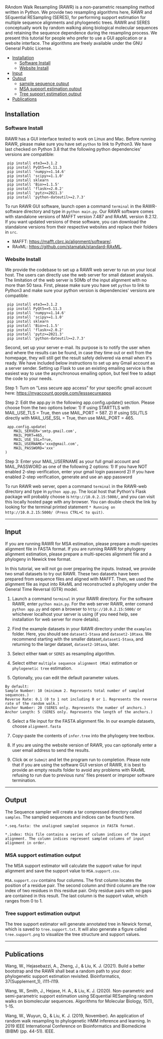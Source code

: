 RAndom Walk Resampling (RAWR) is a non-parametric resampling method written in Python. We provide two resampling algorithms here, RAWR and SEquential
RESampling (SERES), for performing support estimation for multiple sequence alignments and phylogenetic trees. RAWR and SERES conceptually work by random walking along biological molecular sequences and retaining the sequence dependence during the resampling process. We present this tutorial for people who prefer to use a GUI application or a website interface. The algorithms are freely available under the GNU General Public License.

* [Installation](#installation)
  * [Software Install](#software-install)
  * [Website Install](#website-install)
* [Input](#input)
* [Output](#output)
  * [sample sequence output](#sample-sequence-output)
  * [MSA support estimation output](#msa-support-estimation-output)
  * [Tree support estimation output](#tree-support-estimation-output)
* [Publications](#publications)

Installation
---------------

### Software Install

RAWR has a GUI interface tested to work on Linux and Mac. Before running RAWR, please make sure you have set `python` to link to Python3. We have last checked on Python 3.8 that the following python dependencies' versions are compatible:
```
 pip install ete3==3.1.2
 pip install PyQt5==5.11.3
 pip install 'numpy>=1.14.6'
 pip install 'scipy>=1.1.0'
 pip install sklearn
 pip install 'Bio>=1.1.5'
 pip install 'flask>=2.0.2'
 pip install 'pytz>=2021.3'
 pip install 'python-dateutil>=2.7.3'
```
To run RAWR GUI software, launch open a command `terminal` in the RAWR-software directory and type in `python main.py`. 
Our RAWR software comes with standalone versions of MAFFT version 7.487 and RAxML version 8.2.12. If you want updated versions of these software, you can download the standalone versions from their respective websites and replace their folders in `src`.
  - MAFFT: https://mafft.cbrc.jp/alignment/software/.
  - RAxML: https://github.com/stamatak/standard-RAxML.

### Website Install

We provide the codebase to set up a RAWR web server to run on your local host. The users can directly use the web server for small dataset analysis. The limitation of the web server is 50Mb of the input alignment with no more than 50 taxa.
First, please make sure you have set `python` to link to Python3 and make sure your python version is dependencies' versions are compatible:
```
 pip install ete3==3.1.2
 pip install PyQt5==5.11.3
 pip install 'numpy>=1.14.6'
 pip install 'scipy>=1.1.0'
 pip install sklearn
 pip install 'Bio>=1.1.5'
 pip install 'flask>=2.0.2'
 pip install 'pytz>=2021.3'
 pip install 'python-dateutil>=2.7.3'
```
Second, set up your server e-mail. Its purpose is to notify the user when and where the results can be found, in case they time out or exit from the homepage, they will still get the result safely delivered via email when it's ready. We have included below instructions to set up any Gmail account as a server sender. Setting up Flask to use an existing emailing service is the easiest way to use the asynchronous emailing option, but feel free to adapt the code to your needs.

Step 1: Turn on "Less secure app access" for your specific gmail account here: https://myaccount.google.com/lesssecureapps 

Step 2: Edit the app.py in the following app.config.update() section. Please choose from the two options below:
        1) If using STARTTLS with MAIL_USE_TLS = True, then use MAIL_PORT = 587.
        2) If using SSL/TLS directly with MAIL_USE_SSL = True, then use MAIL_PORT = 465.
```
 app.config.update(
    MAIL_SERVER='smtp.gmail.com',
    MAIL_PORT=465,          
    MAIL_USE_SSL=True,      
    MAIL_USERNAME='xxx@gmail.com',
    MAIL_PASSWORD='xxx'
)
```
Step 3: Enter your MAIL_USERNAME as your full gmail account and MAIL_PASSWORD as one of the following 2 options: 
        1) If you have NOT enabled 2-step verification, enter your gmail login password
        2) If you have enabled 2-step verification, generate and use an app password


To run RAWR web server, open a command `terminal` in the RAWR-web directory and type in `python app.py`. The local host that Python's Flask package will probably choose is `http://10.0.2.15:5000/`, and you can visit this locally hosted page with any browser. You can double check the link by looking for the terminal printed statement `* Running on http://10.0.2.15:5000/ (Press CTRL+C to quit)`.

---------------
Input
---------------
If you are running RAWR for MSA estimation, please prepare a multi-species alignment file in FASTA format. 
If you are running RAWR for phylogeny alignment estimation, please prepare a multi-species alignment file and a phylogeny in Newick tree format.

In this tutorial, we will not go over preparing the inputs. Instead, we provide two small datasets to try out RAWR. These two datasets have been prepared from sequence files and aligned with MAFFT. Then, we used the alignment file as input into RAxML and reconstructed a phylogeny under the General Time Reversal (GTR) model. 

1) Launch a command `terminal` in your RAWR directory. For the software RAWR, enter `python main.py`. For the web server RAWR, enter comand `python app.py` and open a browser to `http://10.0.2.15:5000/` or whichever localhost your server is using (if you need help, see installation for web server for more details). 

2) Find the example datasets in your RAWR directory under the `examples` folder. Here, you should see `dataset1-5taxa` and `dataset2-10taxa`. We recommend starting with the smaller dataset,`dataset1-5taxa`, and returning to the larger dataset, `dataset2-10taxa`, later.

3) Select either `RAWR` or `SERES` as resampling algorithm.

4) Select either `multiple sequence alignment (MSA)` estimation or `phylogenetic tree` estimation.

5) Optionally, you can edit the default parameter values.
```
By default:
Sample Number: 10 (minimum 2. Represents total number of sampled sequences.)
Reverse Rate: 0.1 (0 to 1 not including 0 or 1. Represents the reverse rate of the random walk.)
Anchor Number: 20 (SERES only. Represents the number of anchors.)
Anchor Length: 5 (SERES only. Represents the length of the anchors.)
```

6) Select a file input for the FASTA alignment file. In our example datasets, choose `alignment.fasta`

7) Copy-paste the contents of `infer.tree` into the phylogeny tree textbox.

8) If you are using the website version of RAWR, you can optionally enter a user email address to send the results.

9) Click `OK` or `Submit` and let the program run to completion. Please note that if you are using the software GUI version of RAWR, it is best to provide an empty results folder to avoid any problems with RAxML refusing to run due to previous runs' files present or improper software termination.


---------------
Output
---------------

The Sequence sampler will create a tar compressed directory called `samples`. The sampled sequences and indices can be found here.

```
*.seq.fasta: the unaligned sampled sequence in FASTA format.

*.index: this file contains a series of column indices of the input alignment. The column indices represent sampled columns of input alignment in order.
```

### MSA support estimation output

The MSA support estimator will calculate the support value for input alignment and save the support value to `MSA.support.csv`. 

`MSA.support.csv` contains four columns. The first column locates the position of a residue pair. The second column and third column are the row index of two residues in this residue pair. Only residue pairs with no gaps are contained in this result. The last column is the support value, which ranges from 0 to 1.

### Tree support estimation output

The tree support estimator will generate annotated tree in Newick format, which is saved to `tree.support.txt`. It will also generate a figure called `tree.support.png` to visualize the tree structure and support values. 

---------------
Publications
---------------
Wang, W., Hejasebazzi, A., Zheng, J., & Liu, K. J. (2021). Build a better bootstrap and the RAWR shall beat a random path to your door: phylogenetic support estimation revisited. Bioinformatics, 37(Supplement_1), i111-i119.

Wang, W., Smith, J., Hejase, H. A., & Liu, K. J. (2020). Non-parametric and semi-parametric support estimation using SEquential RESampling random walks on biomolecular sequences. Algorithms for Molecular Biology, 15(1), 1-15.

Wang, W., Wuyun, Q., & Liu, K. J. (2019, November). An application of random walk resampling to phylogenetic HMM inference and learning. In 2019 IEEE International Conference on Bioinformatics and Biomedicine (BIBM) (pp. 44-51). IEEE.
